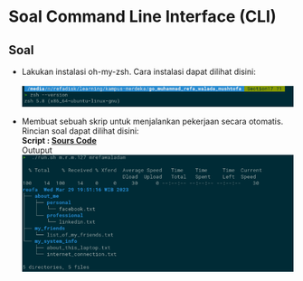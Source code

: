 # Soal Command Line Interface (CLI)
## Soal

- Lakukan instalasi oh-my-zsh. Cara instalasi dapat dilihat disini:
  <br> 
    <br>![Alt Text](assets/2023-03-29_19-53.png)<br>
 

- Membuat sebuah skrip untuk menjalankan pekerjaan secara otomatis. Rincian soal dapat dilihat disini:
  <br>********************************Script :  [Sours Code](tugas/run.sh)********************************   
    Outuput 
    <br>![Alt Text](assets/2023-03-29_19-52.png)<br>